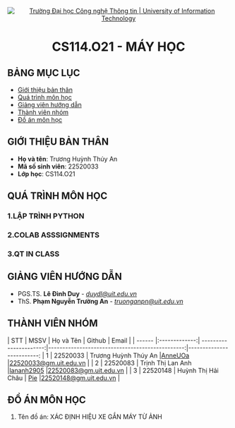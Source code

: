 <p align="center">
  <a href="https://www.uit.edu.vn/" title="Trường Đại học Công nghệ Thông tin" style="border: 5;">
    <img src="https://i.imgur.com/WmMnSRt.png" alt="Trường Đại học Công nghệ Thông tin | University of Information Technology">
  </a>
</p>

<!-- Title -->
<h1 align="center"><b>CS114.O21 - MÁY HỌC</b></h1>


## BẢNG MỤC LỤC
* [ Giới thiệu bản thân ](#gioithieubanthan)
* [Quá trình môn học](#quatrinh)
* [ Giảng viên hướng dẫn](#giangvien)
* [ Thành viên nhóm](#thanhvien)
* [ Đồ án môn học](#doan)
## GIỚI THIỆU BẢN THÂN
<a name="gioithieubanthan"></a>
* **Họ và tên**: Trương Huỳnh Thúy An
* **Mã số sinh viên**: 22520033 
* **Lớp học**: CS114.O21
## QUÁ TRÌNH MÔN HỌC
<a name ="quatrinh"></a>
### 1.LẬP TRÌNH PYTHON


<a name ="colab"></a>
### 2.COLAB ASSSIGNMENTS


<a name ="QT"></a>
### 3.QT IN CLASS

## GIẢNG VIÊN HƯỚNG DẪN
<a name="giangvien"></a>
* PGS.TS. **Lê Đình Duy** - *duydl@uit.edu.vn*
* ThS. **Phạm Nguyễn Trường An** - *truonganpn@uit.edu.vn*

## THÀNH VIÊN NHÓM
<a name="thanhvien"></a>
| STT    | MSSV          | Họ và Tên              | Github                                          | Email                   |
| ------ |:-------------:| ----------------------:|------------------------------------------------:|-------------------------:
| 1      | 22520033      | Trương Huỳnh Thúy An   |[AnneUOa](https://github.com/AnneUOa)            |22520033@gm.uit.edu.vn   |
| 2      | 22520083      | Trịnh Thị Lan Anh      |[lananh2905](https://github.com/lananh2905)      |22520083@gm.uit.edu.vn   |
| 3      | 22520148      | Huỳnh Thị Hải Châu     | [Pie](https://github.com/Hchouuu)               |22520148@gm.uit.edu.vn   |

## ĐỒ ÁN MÔN HỌC
<a name="doan"></a>
1. Tên đồ án: XÁC ĐỊNH HIỆU XE GẮN MÁY TỪ ẢNH
